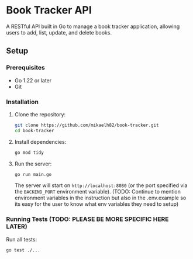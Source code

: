 # Book Tracker API

A RESTful API built in Go to manage a book tracker application, allowing users to add, list, update, and delete books.

## Setup

### Prerequisites
- Go 1.22 or later
- Git

### Installation
1. Clone the repository:
   ```bash
   git clone https://github.com/mikaelh82/book-tracker.git
   cd book-tracker
   ```
2. Install dependencies:
   ```bash
   go mod tidy
   ```
3. Run the server:
   ```bash
   go run main.go
   ```
   The server will start on `http://localhost:8080` (or the port specified via the `BACKEND_PORT` environment variable). (TODO: Continue to mention environment variables in the instruction but also in the .env.example so its easy for the user to know what env variables they need to setup)

### Running Tests (TODO: PLEASE BE MORE SPECIFIC HERE LATER)
Run all tests:
```bash
go test ./...
```